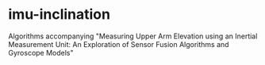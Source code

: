 # imu-inclination
Algorithms accompanying "Measuring Upper Arm Elevation using an Inertial Measurement Unit: An Exploration of Sensor Fusion Algorithms and Gyroscope Models"
